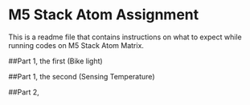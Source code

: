 # M5 Stack Atom Assignment

This is a readme file that contains instructions on what to expect while running codes on M5 Stack Atom Matrix.

##Part 1, the first (Bike light)




##Part 1, the second (Sensing Temperature)


##Part 2,  
